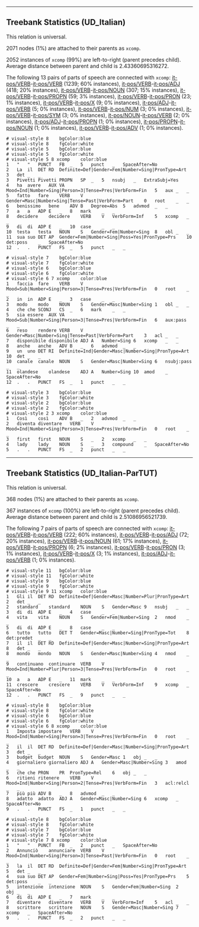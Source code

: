 

--------------------------------------------------------------------------------

## Treebank Statistics (UD_Italian)

This relation is universal.

2071 nodes (1%) are attached to their parents as `xcomp`.

2052 instances of `xcomp` (99%) are left-to-right (parent precedes child).
Average distance between parent and child is 2.43360695316272.

The following 13 pairs of parts of speech are connected with `xcomp`: [it-pos/VERB]()-[it-pos/VERB]() (1239; 60% instances), [it-pos/VERB]()-[it-pos/ADJ]() (418; 20% instances), [it-pos/VERB]()-[it-pos/NOUN]() (307; 15% instances), [it-pos/VERB]()-[it-pos/PROPN]() (59; 3% instances), [it-pos/VERB]()-[it-pos/PRON]() (23; 1% instances), [it-pos/VERB]()-[it-pos/X]() (9; 0% instances), [it-pos/ADJ]()-[it-pos/VERB]() (5; 0% instances), [it-pos/VERB]()-[it-pos/NUM]() (3; 0% instances), [it-pos/VERB]()-[it-pos/SYM]() (3; 0% instances), [it-pos/NOUN]()-[it-pos/VERB]() (2; 0% instances), [it-pos/ADJ]()-[it-pos/PROPN]() (1; 0% instances), [it-pos/PROPN]()-[it-pos/NOUN]() (1; 0% instances), [it-pos/VERB]()-[it-pos/ADV]() (1; 0% instances).


~~~ conllu
# visual-style 8	bgColor:blue
# visual-style 8	fgColor:white
# visual-style 5	bgColor:blue
# visual-style 5	fgColor:white
# visual-style 5 8 xcomp	color:blue
1	"	"	PUNCT	FB	_	5	punct	_	SpaceAfter=No
2	La	il	DET	RD	Definite=Def|Gender=Fem|Number=Sing|PronType=Art	3	det	_	_
3	Pivetti	Pivetti	PROPN	SP	_	5	nsubj	_	ExtraSubj=Yes
4	ha	avere	AUX	VA	Mood=Ind|Number=Sing|Person=3|Tense=Pres|VerbForm=Fin	5	aux	_	_
5	fatto	fare	VERB	V	Gender=Masc|Number=Sing|Tense=Past|VerbForm=Part	0	root	_	_
6	benissimo	bene	ADV	B	Degree=Abs	5	advmod	_	_
7	a	a	ADP	E	_	8	mark	_	_
8	decidere	decidere	VERB	V	VerbForm=Inf	5	xcomp	_	_
9	di	di	ADP	E	_	10	case	_	_
10	testa	testa	NOUN	S	Gender=Fem|Number=Sing	8	obl	_	_
11	sua	suo	DET	AP	Gender=Fem|Number=Sing|Poss=Yes|PronType=Prs	10	det:poss	_	SpaceAfter=No
12	.	.	PUNCT	FS	_	5	punct	_	_

~~~


~~~ conllu
# visual-style 7	bgColor:blue
# visual-style 7	fgColor:white
# visual-style 6	bgColor:blue
# visual-style 6	fgColor:white
# visual-style 6 7 xcomp	color:blue
1	faccia	fare	VERB	V	Mood=Sub|Number=Sing|Person=3|Tense=Pres|VerbForm=Fin	0	root	_	_
2	in	in	ADP	E	_	3	case	_	_
3	modo	modo	NOUN	S	Gender=Masc|Number=Sing	1	obl	_	_
4	che	che	SCONJ	CS	_	6	mark	_	_
5	sia	essere	AUX	VA	Mood=Sub|Number=Sing|Person=3|Tense=Pres|VerbForm=Fin	6	aux:pass	_	_
6	reso	rendere	VERB	V	Gender=Masc|Number=Sing|Tense=Past|VerbForm=Part	3	acl	_	_
7	disponibile	disponibile	ADJ	A	Number=Sing	6	xcomp	_	_
8	anche	anche	ADV	B	_	6	advmod	_	_
9	un	uno	DET	RI	Definite=Ind|Gender=Masc|Number=Sing|PronType=Art	10	det	_	_
10	canale	canale	NOUN	S	Gender=Masc|Number=Sing	6	nsubj:pass	_	_
11	olandese	olandese	ADJ	A	Number=Sing	10	amod	_	SpaceAfter=No
12	.	.	PUNCT	FS	_	1	punct	_	_

~~~


~~~ conllu
# visual-style 3	bgColor:blue
# visual-style 3	fgColor:white
# visual-style 2	bgColor:blue
# visual-style 2	fgColor:white
# visual-style 2 3 xcomp	color:blue
1	Così	così	ADV	B	_	2	advmod	_	_
2	diventa	diventare	VERB	V	Mood=Ind|Number=Sing|Person=3|Tense=Pres|VerbForm=Fin	0	root	_	_
3	first	first	NOUN	S	_	2	xcomp	_	_
4	lady	lady	NOUN	S	_	3	compound	_	SpaceAfter=No
5	.	.	PUNCT	FS	_	2	punct	_	_

~~~




--------------------------------------------------------------------------------

## Treebank Statistics (UD_Italian-ParTUT)

This relation is universal.

368 nodes (1%) are attached to their parents as `xcomp`.

367 instances of `xcomp` (100%) are left-to-right (parent precedes child).
Average distance between parent and child is 2.51086956521739.

The following 7 pairs of parts of speech are connected with `xcomp`: [it-pos/VERB]()-[it-pos/VERB]() (222; 60% instances), [it-pos/VERB]()-[it-pos/ADJ]() (72; 20% instances), [it-pos/VERB]()-[it-pos/NOUN]() (61; 17% instances), [it-pos/VERB]()-[it-pos/PROPN]() (6; 2% instances), [it-pos/VERB]()-[it-pos/PRON]() (3; 1% instances), [it-pos/VERB]()-[it-pos/X]() (3; 1% instances), [it-pos/ADJ]()-[it-pos/VERB]() (1; 0% instances).


~~~ conllu
# visual-style 11	bgColor:blue
# visual-style 11	fgColor:white
# visual-style 9	bgColor:blue
# visual-style 9	fgColor:white
# visual-style 9 11 xcomp	color:blue
1	Gli	il	DET	RD	Definite=Def|Gender=Masc|Number=Plur|PronType=Art	2	det	_	_
2	standard	standard	NOUN	S	Gender=Masc	9	nsubj	_	_
3	di	di	ADP	E	_	4	case	_	_
4	vita	vita	NOUN	S	Gender=Fem|Number=Sing	2	nmod	_	_
5	di	di	ADP	E	_	8	case	_	_
6	tutto	tutto	DET	T	Gender=Masc|Number=Sing|PronType=Tot	8	det:predet	_	_
7	il	il	DET	RD	Definite=Def|Gender=Masc|Number=Sing|PronType=Art	8	det	_	_
8	mondo	mondo	NOUN	S	Gender=Masc|Number=Sing	4	nmod	_	_
9	continuano	continuare	VERB	V	Mood=Ind|Number=Plur|Person=3|Tense=Pres|VerbForm=Fin	0	root	_	_
10	a	a	ADP	E	_	11	mark	_	_
11	crescere	crescere	VERB	V	VerbForm=Inf	9	xcomp	_	SpaceAfter=No
12	.	.	PUNCT	FS	_	9	punct	_	_

~~~


~~~ conllu
# visual-style 8	bgColor:blue
# visual-style 8	fgColor:white
# visual-style 6	bgColor:blue
# visual-style 6	fgColor:white
# visual-style 6 8 xcomp	color:blue
1	Imposta	impostare	VERB	V	Mood=Ind|Number=Sing|Person=3|Tense=Pres|VerbForm=Fin	0	root	_	_
2	il	il	DET	RD	Definite=Def|Gender=Masc|Number=Sing|PronType=Art	3	det	_	_
3	budget	budget	NOUN	S	Gender=Masc	1	obj	_	_
4	giornaliero	giornaliero	ADJ	A	Gender=Masc|Number=Sing	3	amod	_	_
5	che	che	PRON	PR	PronType=Rel	6	obj	_	_
6	ritieni	ritenere	VERB	V	Mood=Ind|Number=Sing|Person=2|Tense=Pres|VerbForm=Fin	3	acl:relcl	_	_
7	più	più	ADV	B	_	8	advmod	_	_
8	adatto	adatto	ADJ	A	Gender=Masc|Number=Sing	6	xcomp	_	SpaceAfter=No
9	.	.	PUNCT	FS	_	1	punct	_	_

~~~


~~~ conllu
# visual-style 8	bgColor:blue
# visual-style 8	fgColor:white
# visual-style 7	bgColor:blue
# visual-style 7	fgColor:white
# visual-style 7 8 xcomp	color:blue
1	"	"	PUNCT	FB	_	2	punct	_	SpaceAfter=No
2	Annunciò	annunciare	VERB	V	Mood=Ind|Number=Sing|Person=3|Tense=Past|VerbForm=Fin	0	root	_	_
3	la	il	DET	RD	Definite=Def|Gender=Fem|Number=Sing|PronType=Art	5	det	_	_
4	sua	suo	DET	AP	Gender=Fem|Number=Sing|Poss=Yes|PronType=Prs	5	det:poss	_	_
5	intenzione	intenzione	NOUN	S	Gender=Fem|Number=Sing	2	obj	_	_
6	di	di	ADP	E	_	7	mark	_	_
7	diventare	diventare	VERB	V	VerbForm=Inf	5	acl	_	_
8	scrittore	scrittore	NOUN	S	Gender=Masc|Number=Sing	7	xcomp	_	SpaceAfter=No
9	.	.	PUNCT	FS	_	2	punct	_	_

~~~


